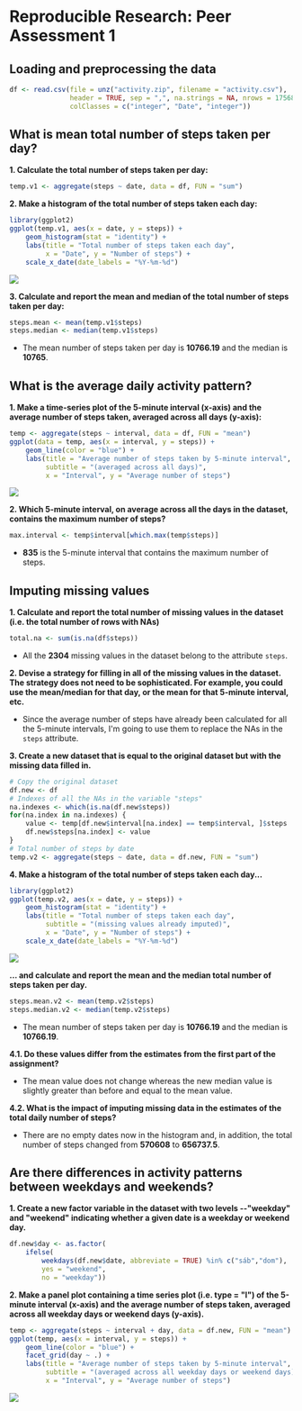 # Reproducible Research: Peer Assessment 1


## Loading and preprocessing the data

```r
df <- read.csv(file = unz("activity.zip", filename = "activity.csv"),
               header = TRUE, sep = ",", na.strings = NA, nrows = 17568,
               colClasses = c("integer", "Date", "integer"))
```


## What is mean total number of steps taken per day?
**1. Calculate the total number of steps taken per day:**

```r
temp.v1 <- aggregate(steps ~ date, data = df, FUN = "sum")
```

**2. Make a histogram of the total number of steps taken each day:**

```r
library(ggplot2)
ggplot(temp.v1, aes(x = date, y = steps)) +
    geom_histogram(stat = "identity") +
    labs(title = "Total number of steps taken each day",
         x = "Date", y = "Number of steps") +
    scale_x_date(date_labels = "%Y-%m-%d")
```

![](PA1_template_files/figure-html/unnamed-chunk-3-1.png)<!-- -->

**3. Calculate and report the mean and median of the total number of steps taken per day:**

```r
steps.mean <- mean(temp.v1$steps)
steps.median <- median(temp.v1$steps)
```
- The mean number of steps taken per day is **10766.19** and the median is **10765**.


## What is the average daily activity pattern?
**1. Make a time-series plot of the 5-minute interval (x-axis) and the average number of steps taken, averaged across all days (y-axis):**

```r
temp <- aggregate(steps ~ interval, data = df, FUN = "mean")
ggplot(data = temp, aes(x = interval, y = steps)) +
    geom_line(color = "blue") +
    labs(title = "Average number of steps taken by 5-minute interval",
         subtitle = "(averaged across all days)",
         x = "Interval", y = "Average number of steps")
```

![](PA1_template_files/figure-html/unnamed-chunk-5-1.png)<!-- -->

**2. Which 5-minute interval, on average across all the days in the dataset, contains the maximum number of steps?**

```r
max.interval <- temp$interval[which.max(temp$steps)]
```
- **835** is the 5-minute interval that contains the maximum number of steps.


## Imputing missing values
**1. Calculate and report the total number of missing values in the dataset (i.e. the total number of rows with NAs)**

```r
total.na <- sum(is.na(df$steps))
```
- All the **2304** missing values in the dataset belong to the attribute `steps`.

**2. Devise a strategy for filling in all of the missing values in the dataset. The strategy does not need to be sophisticated. For example, you could use the mean/median for that day, or the mean for that 5-minute interval, etc.**  
- Since the average number of steps have already been calculated for all the 5-minute intervals, I'm going to use them to replace the NAs in the `steps` attribute.

**3. Create a new dataset that is equal to the original dataset but with the missing data filled in.**

```r
# Copy the original dataset
df.new <- df
# Indexes of all the NAs in the variable "steps"
na.indexes <- which(is.na(df.new$steps))
for(na.index in na.indexes) {
    value <- temp[df.new$interval[na.index] == temp$interval, ]$steps
    df.new$steps[na.index] <- value
}
# Total number of steps by date
temp.v2 <- aggregate(steps ~ date, data = df.new, FUN = "sum")
```

**4. Make a histogram of the total number of steps taken each day...**

```r
library(ggplot2)
ggplot(temp.v2, aes(x = date, y = steps)) +
    geom_histogram(stat = "identity") +
    labs(title = "Total number of steps taken each day",
         subtitle = "(missing values already imputed)",
         x = "Date", y = "Number of steps") +
    scale_x_date(date_labels = "%Y-%m-%d")
```

![](PA1_template_files/figure-html/unnamed-chunk-9-1.png)<!-- -->

**... and calculate and report the mean and the median total number of steps taken per day.**

```r
steps.mean.v2 <- mean(temp.v2$steps)
steps.median.v2 <- median(temp.v2$steps)
```
- The mean number of steps taken per day is **10766.19** and the median is **10766.19**.

**4.1. Do these values differ from the estimates from the first part of the assignment?**  
- The mean value does not change whereas the new median value is slightly greater than before and equal to the mean value.

**4.2. What is the impact of imputing missing data in the estimates of the total daily number of steps?**  
- There are no empty dates now in the histogram and, in addition, the total number of steps changed from **570608** to **656737.5**.


## Are there differences in activity patterns between weekdays and weekends?
**1. Create a new factor variable in the dataset with two levels --"weekday" and "weekend" indicating whether a given date is a weekday or weekend day.**

```r
df.new$day <- as.factor(
    ifelse(
        weekdays(df.new$date, abbreviate = TRUE) %in% c("sáb","dom"),
        yes = "weekend",
        no = "weekday"))
```

**2. Make a panel plot containing a time series plot (i.e. type = "l") of the 5-minute interval (x-axis) and the average number of steps taken, averaged across all weekday days or weekend days (y-axis).**

```r
temp <- aggregate(steps ~ interval + day, data = df.new, FUN = "mean")
ggplot(temp, aes(x = interval, y = steps)) +
    geom_line(color = "blue") +
    facet_grid(day ~ .) +
    labs(title = "Average number of steps taken by 5-minute interval",
         subtitle = "(averaged across all weekday days or weekend days)",
         x = "Interval", y = "Average number of steps")
```

![](PA1_template_files/figure-html/unnamed-chunk-12-1.png)<!-- -->
